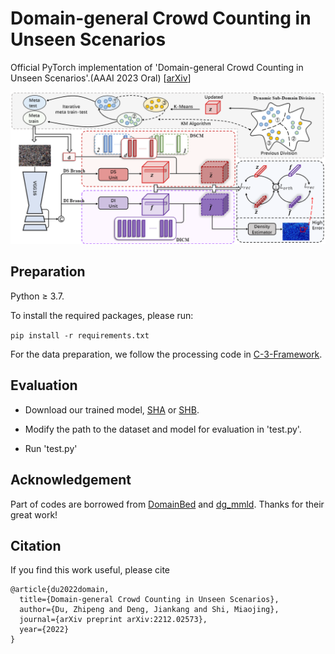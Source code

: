 # Domain-general Crowd Counting in Unseen Scenarios

Official PyTorch implementation of 'Domain-general Crowd Counting in Unseen Scenarios'.(AAAI 2023 Oral) [[arXiv](https://arxiv.org/abs/2212.02573)]

![overview](./samples_imgs/overview.PNG)

## Preparation

Python ≥ 3.7.

To install the required packages, please run:

``pip install -r requirements.txt``

For the data preparation, we follow the processing code in [C-3-Framework](https://github.com/gjy3035/C-3-Framework).

## Evaluation

- Download our trained model, [SHA](https://drive.google.com/file/d/1WalB-jPXDvhpaiuvD8bQr4O9Olb2cWSD/view?usp=sharing) or [SHB](https://drive.google.com/file/d/1DwFy16sLq4F0qFsjP_sH-febjSgtTn2h/view?usp=sharing).

- Modify the path to the dataset and model for evaluation in 'test.py'.

- Run 'test.py'

## Acknowledgement

Part of codes are borrowed from [DomainBed](https://github.com/facebookresearch/DomainBed) and [dg_mmld](https://github.com/mil-tokyo/dg_mmld). Thanks for their great work!

## Citation

If you find this work useful, please cite

``` @article{du2022redesigning,
@article{du2022domain,
  title={Domain-general Crowd Counting in Unseen Scenarios},
  author={Du, Zhipeng and Deng, Jiankang and Shi, Miaojing},
  journal={arXiv preprint arXiv:2212.02573},
  year={2022}
}
